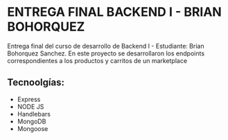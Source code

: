 # ENTREGA FINAL BACKEND I - BRIAN BOHORQUEZ

Entrega final del curso de desarrollo de Backend I - Estudiante: Brian Bohorquez Sanchez. En este proyecto se desarrollaron los endpoints correspondientes a los productos y carritos de un marketplace

## Tecnoolgías:

- Express
- NODE JS
- Handlebars
- MongoDB
- Mongoose
